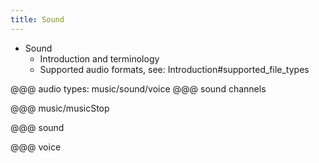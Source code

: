 ```yaml
---
title: Sound
---
```


 - Sound
   - Introduction and terminology
   - Supported audio formats, see: Introduction#supported_file_types

@@@ audio types: music/sound/voice
@@@ sound channels

@@@ music/musicStop

@@@ sound

@@@ voice
